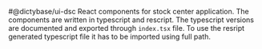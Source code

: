 #@dictybase/ui-dsc
React components for stock center application. The components are written in 
typescript and rescript. The typescript versions are documented and exported
through `index.tsx` file. To use the resript generated typescript file it has 
to be imported using full path.
